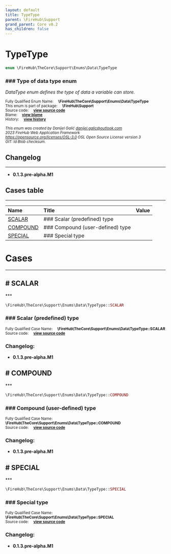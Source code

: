 ```yaml
---
layout: default
title: TypeType
parent: \FireHub\Support
grand_parent: Core v0.2
has_children: false
---
```


<link rel="stylesheet" type="text/css" href="/css/style.css" />

# TypeType

```php
enum \FireHub\TheCore\Support\Enums\Data\TypeType
```

### ### Type of data type enum

_DataType enum defines the type of data a variable can store._

<sub>Fully Qualified Enum Name:  **\FireHub\TheCore\Support\Enums\Data\TypeType**</sub><br>
<sub>This enum is part of package:  **\FireHub\Support**</sub><br>
<sub>Source code:  **[view source code](https://github.com/The-FireHub-Project/Core/blob/v1.0/src/support/enums/data/firehub.TypeType.php#L25)**</sub><br>
<sub>Blame:  **[view blame](https://github.com/The-FireHub-Project/Core/blame/v1.0/src/support/enums/data/firehub.TypeType.php)**</sub><br>
<sub>History:  **[view history](https://github.com/The-FireHub-Project/Core/commits/v1.0/src/support/enums/data/firehub.TypeType.php)**</sub><br>

<sub>_This enum was created by Danijel Galić <danijel.galic@outlook.com>_</sub><br>
<sub>_2023 FireHub Web Application Framework_</sub><br>
<sub>_<https://opensource.org/licenses/OSL-3.0> OSL Open Source License version 3_</sub><br>
<sub>_GIT: $Id$ Blob checksum._</sub><br>

## Changelog
***

* **0.1.3.pre-alpha.M1** 


## Cases table
***

| Name  | Title | Value |
| :---  | :---  | :---  |
|<a href="#scalar">SCALAR</a>|### Scalar (predefined) type||
|<a href="#compound">COMPOUND</a>|### Compound (user-defined) type||
|<a href="#special">SPECIAL</a>|### Special type||


# Cases
***


<h2><a name="scalar"># SCALAR</a></h2>
***

```php
\FireHub\TheCore\Support\Enums\Data\TypeType::SCALAR
```

### ### Scalar (predefined) type

<sub>Fully Qualified Case Name:  **\FireHub\TheCore\Support\Enums\Data\TypeType::SCALAR**</sub><br>
<sub>Source code:  **[view source code](https://github.com/The-FireHub-Project/Core/blob/v1.0/src/support/enums/data/firehub.TypeType.php#L31)**</sub><br>

### Changelog:

* **0.1.3.pre-alpha.M1** 

<h2><a name="compound"># COMPOUND</a></h2>
***

```php
\FireHub\TheCore\Support\Enums\Data\TypeType::COMPOUND
```

### ### Compound (user-defined) type

<sub>Fully Qualified Case Name:  **\FireHub\TheCore\Support\Enums\Data\TypeType::COMPOUND**</sub><br>
<sub>Source code:  **[view source code](https://github.com/The-FireHub-Project/Core/blob/v1.0/src/support/enums/data/firehub.TypeType.php#L37)**</sub><br>

### Changelog:

* **0.1.3.pre-alpha.M1** 

<h2><a name="special"># SPECIAL</a></h2>
***

```php
\FireHub\TheCore\Support\Enums\Data\TypeType::SPECIAL
```

### ### Special type

<sub>Fully Qualified Case Name:  **\FireHub\TheCore\Support\Enums\Data\TypeType::SPECIAL**</sub><br>
<sub>Source code:  **[view source code](https://github.com/The-FireHub-Project/Core/blob/v1.0/src/support/enums/data/firehub.TypeType.php#L43)**</sub><br>

### Changelog:

* **0.1.3.pre-alpha.M1** 

